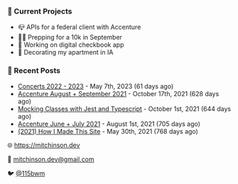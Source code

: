 ### 📌 Current Projects
- 📪 APIs for a federal client with Accenture
- 🏃🏼 Prepping for a 10k in September
- 🤑 Working on digital checkbook app
- 🏡 Decorating my apartment in IA

### 📝 Recent Posts

- [Concerts 2022 - 2023](https://blog.mitchinson.dev/concerts-2023) - May 7th, 2023 (61 days ago)
- [Accenture August + September 2021](https://blog.mitchinson.dev/pillar/aug-sep-21) - October 17th, 2021 (628 days ago)
- [Mocking Classes with Jest and Typescript](https://blog.mitchinson.dev/jest-typescript-mocks) - October 1st, 2021 (644 days ago)
- [Accenture June + July 2021](https://blog.mitchinson.dev/pillar/june-july-21) - August 1st, 2021 (705 days ago)
- [(2021) How I Made This Site](https://blog.mitchinson.dev/About-This-Site) - May 30th, 2021 (768 days ago)

🌐 https://mitchinson.dev

💌 mitchinson.dev@gmail.com

🐦 [@115bwm](https://twitter.com/115bwm)
